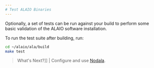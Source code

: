 ```yaml
---
# Test ALAIO Binaries
---
```


Optionally, a set of tests can be run against your build to perform some basic validation of the ALAIO software installation.

To run the test suite after building, run:

```sh
cd ~/alaio/ala/build
make test
```

> What's Next?]]
| Configure and use [Nodala](../../../01_nodala/index.md).
